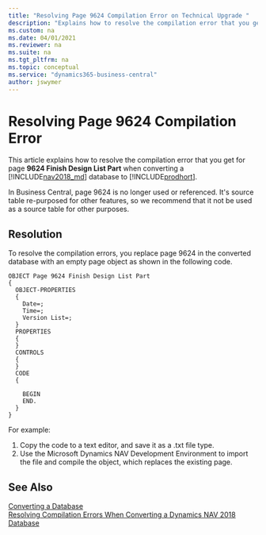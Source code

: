 ```yaml
---
title: "Resolving Page 9624 Compilation Error on Technical Upgrade "
description: "Explains how to resolve the compilation error that you get for Page 9624 when converting a database from Dynamics NAV to Business Central."
ms.custom: na
ms.date: 04/01/2021
ms.reviewer: na
ms.suite: na
ms.tgt_pltfrm: na
ms.topic: conceptual
ms.service: "dynamics365-business-central"
author: jswymer
---
```

# Resolving Page 9624 Compilation Error 
This article explains how to resolve the compilation error that you get for page **9624 Finish Design List Part** when converting a [!INCLUDE[nav2018_md](../developer/includes/nav2018_md.md)] database to  [!INCLUDE[prodhort](../developer/includes/prod_short.md)].

In Business Central, page 9624 is no longer used or referenced. It's source table re-purposed for other features, so we recommend that it not be used as a source table for other purposes.

## Resolution

To resolve the compilation errors, you replace page 9624 in the converted database with an empty page object as shown in the following code. 

```
OBJECT Page 9624 Finish Design List Part
{
  OBJECT-PROPERTIES
  {
    Date=;
    Time=;
    Version List=;
  }
  PROPERTIES
  {
  }
  CONTROLS
  {
  }
  CODE
  {

    BEGIN
    END.
  }
}
```

For example:

1. Copy the code to a text editor, and save it as a .txt file type.
2. Use the Microsoft Dynamics NAV Development Environment to import the file and compile the object, which replaces the existing page.

## See Also  
 [Converting a Database](Converting-a-Database.md)  
 [Resolving Compilation Errors When Converting a Dynamics NAV 2018 Database](Resolve-Compile-Errors-When-Converting-Dynamics-NAV-2018-Database.md)  
